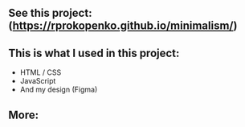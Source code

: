 ## See this project: (https://rprokopenko.github.io/minimalism/)


## This is what I used in this project:
- HTML / CSS
- JavaScript 
- And my design (Figma)



## More: 
